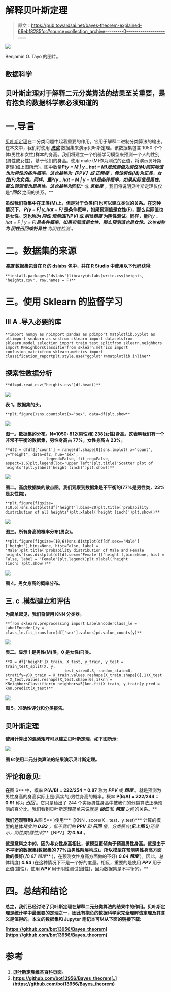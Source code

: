 # 解释贝叶斯定理

> 原文：<https://pub.towardsai.net/bayes-theorem-explained-66ebf8285fcc?source=collection_archive---------0----------------------->

![](img/e110939fae48110d321c2431f1e99f13.png)

Benjamin O. Tayo 的图片。

## 数据科学

## 贝叶斯定理对于解释二元分类算法的结果至关重要，是有抱负的数据科学家必须知道的

# 一.导言

[贝叶斯定理](https://en.wikipedia.org/wiki/Bayes'_theorem)在二分类问题中起着重要的作用。它用于解释二进制分类算法的输出。在本文中，我们将使用 [***高度***](https://github.com/bot13956/Bayes_theorem) 数据集来演示贝叶斯定理。该数据集包含 1050 个个体(男性和女性)样本的身高。我们将建立一个机器学习模型来预测一个人的性别(男性或女性)，基于他们的身高。使用 male (M)作为测试的正值，将演示贝叶斯定理(如上图所示)。图中数量***P(y = M | y _ hat = M)***是预测值为男性(M)则实际值也为男性的条件概率。这也被称为***【PPV】***或 ***正精度*** ，假设男性(M)为正类，女性(F)为负类。同样，量***P(y _ hat = M | y = M)***是条件概率，如果实际值是男性，那么预测值也是男性。这也被称为****回忆*** 或 ***灵敏度*** 。我们将说明贝叶斯定理仅仅是****回忆*** 之间的关系。**

**虽然我们将集中在正类(M)上，但是对于负类(F)也可以建立类似的关系。在这种情况下， ***P(y = F| y_hat = F)*** 是条件概率，如果预测值是女性(F)，那么实际值也是女性。这也称为 ***阴性*** ***预测值(NPV)*** 或 ***阴性精度*** 为阴性测试。同样，量***P(y _ hat = F | y = F)***是条件概率，如果实际值是女性，那么预测值也是女性。这也被称为 ***阴性召回*或*特异性*** 为阴性检测 ***。*****

# **二。数据集的来源**

**[***高度***](https://github.com/bot13956/Bayes_theorem) 数据集包含在 R 的 dslabs 包中，并在 R Studio 中使用以下代码获得:**

```
**install.packages('dslabs')library(dslabs)write.csv(heights, "heights.csv", row.names = F)**
```

# **三。使用 Sklearn 的监督学习**

## **III A .导入必要的库**

```
**import numpy as npimport pandas as pdimport matplotlib.pyplot as pltimport seaborn as snsfrom sklearn import datasetsfrom sklearn.model_selection import train_test_splitfrom sklearn.neighbors import KNeighborsClassifierfrom sklearn.metrics import confusion_matrixfrom sklearn.metrics import classification_reportplt.style.use("ggplot")%matplotlib inline**
```

## **探索性数据分析**

```
**df=pd.read_csv("heights.csv")df.head()**
```

**![](img/34c0797e29a3bfeba0d7b6dd84231933.png)**

****表 1。数据集的头。****

```
**plt.figure()sns.countplot(x="sex", data=df)plt.show**
```

**![](img/19fc93b9c9d54723ebe62b949c31192c.png)**

****图一。数据集的分布。N=1050: 812(男性)和 238(女性)身高。这表明我们有一个非常不平衡的数据集，男性身高占 77%，女性身高占 23%。****

```
**df2 = dfdf2['count'] = range(df.shape[0])sns.lmplot( x="count", y="height", data=df2, hue='sex', 
                  legend=False, fit_reg=False, aspect=1.6)plt.legend(loc='upper left')plt.title('Scatter plot of heights')plt.ylabel('height (inch)')plt.show()**
```

**![](img/2b39b8bcbafa9ebc3e72e54c1bbb5e45.png)**

****图二。高度数据集的散点图。我们观察到数据集是不平衡的(77%是男性类，23%是女性类)。****

```
**plt.figure(figsize=(10,6))sns.distplot(df['height'],bins=20)plt.title('probability distribution of all heights')plt.xlabel('height (inch)')plt.show()**
```

**![](img/45629761bd834312e04bab27daee00f3.png)**

****图三。所有身高的概率分布(男女)。****

```
**plt.figure(figsize=(10,6))sns.distplot(df[df.sex=='Male']['height'],bins=None, hist=False, label = 'Male')plt.title('probability distribution of Male and Female heights')sns.distplot(df[df.sex=='Female']['height'],bins=None, hist = False, label = 'Female')plt.legend()plt.xlabel('height (inch)')plt.show()**
```

**![](img/0052da1a4c35055f96719b96fb3ae105.png)**

****图 4。男女身高的概率分布。****

## **三. c .模型建立和评估**

**为简单起见，我们将使用 KNN 分类器。**

```
**from sklearn.preprocessing import LabelEncoderclass_le = LabelEncoder()y = class_le.fit_transform(df['sex'].values)pd.value_counts(y)**
```

**![](img/40f68736ba318fa82c6883aa096548a2.png)**

****表二。显示 1 是男性(M)类，0 是女性(F)类。****

```
**X = df['height']X_train, X_test, y_train, y_test = train_test_split(X, y,   
                          test_size=0.3, random_state=0, stratify=y)X_train = X_train.values.reshape(X_train.shape[0],1)X_test = X_test.values.reshape(X_test.shape[0],1)knn = KNeighborsClassifier(n_neighbors=5)knn.fit(X_train, y_train)y_pred = knn.predict(X_test)**
```

**![](img/ed990534a6b869630c19b9520800800b.png)**

****图 5。准确性评分和分类报告。****

## **贝叶斯定理**

**使用计算出的混淆矩阵可以建立贝叶斯定理，如下图所示:**

**![](img/e110939fae48110d321c2431f1e99f13.png)**

****图 6:使用二元分类算法的结果演示贝叶斯定理。****

## ****评论和意见:****

**在**图 6** 中，概率 **P(A/B) = 222/254 = 0.87** 称为 ***PPV*** 或 ***精度*** 。就是预测为男性身高的身高实际上是(真实的)男性身高的概率。概率 **P(B/A) = 222/244 = 0.91** 称为 ***召回*** 。它只是给出了 244 个实际男性身高中被我们的分类算法正确预测的百分比。我们看到贝叶斯定理简单来说就是 ***回忆*** 和 ***精度*** 之间的关系。**

**我们还观察到(从**图 5** )使用***【KNN . score(X _ test，y_test)*** 计算的模型的总体*精度为 **0.83** ，低于我们的 ***PPV*** 和 ***召回*** 值。分类报告(**见上图 5**)还显示，阴性类(雌性)的***【NPV】***为 **0.64** 。***

**这是意料之中的，因为与女性身高相比，该模型更倾向于预测男性身高。这是由于不平衡的数据集(数据集的 77%由男性阶层构成)。所以模型在预测男性身高方面做的很好(***【0.87 精度*** )，在预测女性身高方面做的不好( ***0.64 精度*** )。因此，总体精度( ***0.83*** )在这种情况下不是一个好的度量。相反，重要的是使用 ***PPV*** 用于正值(雄性)，使用 ***NPV*** 用于阴性测试(雌性)，因为数据集是不平衡的。**

# **四。总结和结论**

**总之，我们已经讨论了贝叶斯定理在解释二元分类算法的结果中的作用。贝叶斯定理是统计学中最重要的定理之一，因此有抱负的数据科学家完全理解该定理及其含义是值得的。本文的数据集和 Jupyter 笔记本可以从下面的链接下载:**

**[https://github.com/bot13956/Bayes_theorem](https://github.com/bot13956/Bayes_theorem)**

# **参考**

1.  **[贝叶斯定理维基百科页面](https://en.wikipedia.org/wiki/Bayes'_theorem)。**
2.  **https://github.com/bot13956/Bayes_theorem[。](https://github.com/bot13956/Bayes_theorem)**